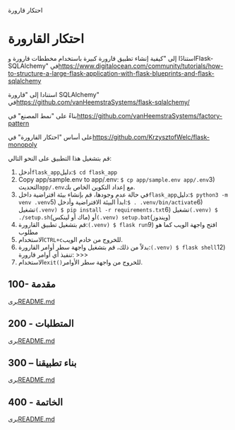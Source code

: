 احتكار قارورة

# احتكار القارورة

استنادًا إلى "كيفية إنشاء تطبيق قارورة كبيرة باستخدام مخططات قارورة وFlask-SQLAlchemy" في<https://www.digitalocean.com/community/tutorials/how-to-structure-a-large-flask-application-with-flask-blueprints-and-flask-sqlalchemy>

استنادا إلى "قارورة SQLAlchemy" في<https://github.com/vanHeemstraSystems/flask-sqlalchemy/>

بناءً على "نمط المصنع" في<https://github.com/vanHeemstraSystems/factory-pattern>

على أساس "احتكار القارورة" في<https://github.com/KrzysztofWelc/flask-monopoly>

قم بتشغيل هذا التطبيق على النحو التالي:

1) أدخل`flask_app`دليل:`$ cd flask_app`
2) Copy app/sample.env to app/.env: `$ cp app/sample.env app/.env`3) التحديث`app/.env`مع إعداد التكوين الخاص بك.
4) في حالة عدم وجودها، قم بإنشاء بيئة افتراضية داخل`flask_app`دليل:`$ python3 -m venv .venv`5) ابدأ البيئة الافتراضية وأدخل:`$ . .venv/bin/activate`6) تشغيل`(.venv) $ pip install -r requirements.txt`6) تشغيل`(.venv) $ ./setup.sh`(ماك أو لينكس) أو`(.venv) setup.bat`(ويندوز)
8) قم بتشغيل تطبيق القارورة:`(.venv) $ flask run`9) افتح واجهة الويب كما هو مطلوب
10) الاستخدام`CTRL+c`للخروج من خادم الويب.
11) بدلاً من ذلك، قم بتشغيل واجهة سطر أوامر القارورة:`(.venv) $ flask shell`12) تنفيذ أي أوامر قارورة: >>>
13) الاستخدام`exit()`للخروج من واجهة سطر الأوامر.

## 100- مقدمة

يرى[README.md](./100/README.md)

## 200 - المتطلبات

يرى[README.md](./200/README.md)

## 300 – بناء تطبيقنا

يرى[README.md](./300/README.md)

## 400 - الخاتمة

يرى[README.md](./400/README.md)

